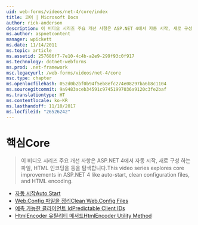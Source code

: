 ```yaml
---
uid: web-forms/videos/net-4/core/index
title: 코어 | Microsoft Docs
author: rick-anderson
description: 이 비디오 시리즈 주요 개선 사항은 ASP.NET 4에서 자동 시작, 새로 구성 하는 파일, HTML 인코딩을 등을 탐색합니다.
ms.author: aspnetcontent
manager: wpickett
ms.date: 11/14/2011
ms.topic: article
ms.assetid: 257686f7-7e10-4c4b-a2e9-299f93c0f917
ms.technology: dotnet-webforms
ms.prod: .net-framework
msc.legacyurl: /web-forms/videos/net-4/core
msc.type: chapter
ms.openlocfilehash: 052d0b2bf0b94f5eb8efc274e08297ba6b8c1104
ms.sourcegitcommit: 9a9483aceb34591c97451997036a9120c3fe2baf
ms.translationtype: HT
ms.contentlocale: ko-KR
ms.lasthandoff: 11/10/2017
ms.locfileid: "26526242"
---
```

<a name="core"></a><span data-ttu-id="f1878-103">핵심</span><span class="sxs-lookup"><span data-stu-id="f1878-103">Core</span></span>
====================
> <span data-ttu-id="f1878-104">이 비디오 시리즈 주요 개선 사항은 ASP.NET 4에서 자동 시작, 새로 구성 하는 파일, HTML 인코딩을 등을 탐색합니다.</span><span class="sxs-lookup"><span data-stu-id="f1878-104">This video series explores core improvements in ASP.NET 4 like auto-start, clean configuration files, and HTML encoding.</span></span>


- [<span data-ttu-id="f1878-105">자동 시작</span><span class="sxs-lookup"><span data-stu-id="f1878-105">Auto Start</span></span>](aspnet-4-quick-hit-auto-start.md)
- [<span data-ttu-id="f1878-106">Web.Config 파일을 정리</span><span class="sxs-lookup"><span data-stu-id="f1878-106">Clean Web.Config Files</span></span>](aspnet-4-quick-hit-clean-webconfig-files.md)
- [<span data-ttu-id="f1878-107">예측 가능한 클라이언트 Id</span><span class="sxs-lookup"><span data-stu-id="f1878-107">Predictable Client IDs</span></span>](aspnet-4-quick-hit-predictable-client-ids.md)
- [<span data-ttu-id="f1878-108">HtmlEncoder 유틸리티 메서드</span><span class="sxs-lookup"><span data-stu-id="f1878-108">HtmlEncoder Utility Method</span></span>](aspnet-4-quick-hit-the-htmlencoder-utility-method.md)
